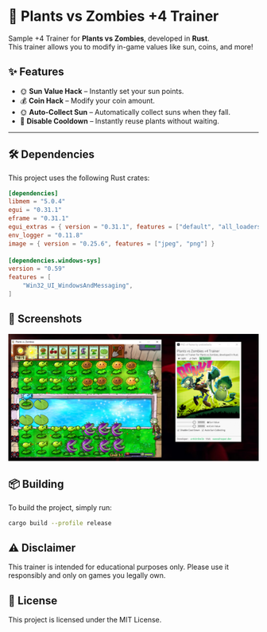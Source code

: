 # 🌻 Plants vs Zombies +4 Trainer

Sample +4 Trainer for **Plants vs Zombies**, developed in **Rust**.  
This trainer allows you to modify in-game values like sun, coins, and more!

## ✨ Features

- 🌞 **Sun Value Hack** – Instantly set your sun points.
- 💰 **Coin Hack** – Modify your coin amount.
- 🌞 **Auto-Collect Sun** – Automatically collect suns when they fall.
- 🥶 **Disable Cooldown** – Instantly reuse plants without waiting.

---

## 🛠️ Dependencies

This project uses the following Rust crates:

```toml
[dependencies]
libmem = "5.0.4"
egui = "0.31.1"
eframe = "0.31.1"
egui_extras = { version = "0.31.1", features = ["default", "all_loaders"] }
env_logger = "0.11.8"
image = { version = "0.25.6", features = ["jpeg", "png"] }

[dependencies.windows-sys]
version = "0.59"
features = [
    "Win32_UI_WindowsAndMessaging",
]
```

## 📸 Screenshots
![Trainer](screenshots.png)

## 📦 Building
To build the project, simply run:
```bash
cargo build --profile release
```

## ⚠️ Disclaimer
This trainer is intended for educational purposes only.
Please use it responsibly and only on games you legally own.

## 📜 License
This project is licensed under the MIT License.
